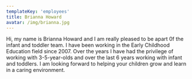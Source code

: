 ```yaml
---
templateKey: 'employees'
title: Brianna Howard
avatar: /img/brianna.jpg
---
```


Hi, my name is Brianna Howard and I am really pleased to be apart 0f the infant and toddler team. I have been working in the Early Childhood Education field since 2007. Over the years I have had the privilege of working with 3-5-year-olds and over the last 6 years working with infant and toddlers. I am looking forward to helping your children grow and learn in a caring environment.
